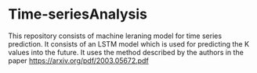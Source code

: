 # Time-seriesAnalysis
This repository consists of machine leraning model for time series prediction. It consists of an LSTM model which is used for predicting the K values into the future.
It uses the method described by the authors in the paper https://arxiv.org/pdf/2003.05672.pdf
